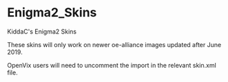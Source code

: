 # Enigma2_Skins
KiddaC's Enigma2 Skins

These skins will only work on newer oe-alliance images updated after June 2019. 

OpenVix users will need to uncomment the import in the relevant skin.xml file. 
